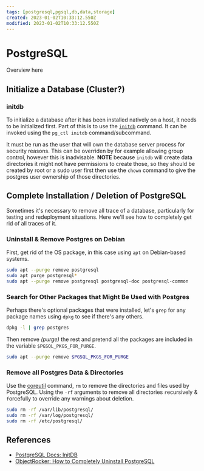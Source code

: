 ```yaml
---
tags: [postgresql,pgsql,db,data,storage]
created: 2023-01-02T10:33:12.550Z
modified: 2023-01-02T10:33:12.550Z
---
```

# PostgreSQL

Overview here

## Initialize a Database (Cluster?)

### initdb

To initialize a database after it has been installed natively on a host, it needs to be initialized first. Part of this is to use the [`initdb`][pgsql-docs-initdb] command. It can be invoked using the `pg_ctl initdb` command/subcommand.

It must be run as the user that will own the database server process for security reasons. This can be overriden by for example allowing group control, however this is inadvisable. **NOTE** because `initdb` will create data directories it might not have permissions to create those, so they should be created by root or a sudo user first then use the `chown` command to give the postgres user ownership of those directories.



## Complete Installation / Deletion of PostgreSQL

Sometimes it's necessary to remove all trace of a database, particularly for testing and redeployment situations. Here we'll see how to completely get rid of all traces of it.

### Uninstall & Remove Postgres on Debian

First, get rid of the OS package, in this case using `apt` on Debian-based systems.

```sh
sudo apt --purge remove postgresql
sudo apt purge postgresql*
sudo apt --purge remove postgresql postgresql-doc postgresql-common
```

### Search for Other Packages that Might Be Used with Postgres

Perhaps there's optional packages that were installed, let's `grep` for any package names using `dpkg` to see if there's any others.

```sh
dpkg -l | grep postgres
```

Then remove *(purge)* the rest and pretend all the packages are included in the variable `$PGSQL_PKGS_FOR_PURGE`.

```sh
sudo apt --purge remove $PGSQL_PKGS_FOR_PURGE
```

### Remove all Postgres Data & Directories

Use the [coreutil]() command, `rm` to remove the directories and files used by PostgreSQL. Using the `-rf` arguments to remove all directories `r`ecursively & `f`orcefully to override any warnings about deletion.

```sh
sudo rm -rf /var/lib/postgresql/
sudo rm -rf /var/log/postgresql/
sudo rm -rf /etc/postgresql/
```

## References

* [PostgreSQL Docs: InitDB][pgsql-docs-initdb]
* [ObjectRocker: How to Completely Uninstall PostgreSQL][objrocket-remove-pgsql]

<!-- Hidden References -->
[pgsql-docs-initdb]: https://www.postgresql.org/docs/current/app-initdb.html "PostgreSQL Docs: InitDB"
[objrocket-remove-pgsql]: https://kb.objectrocket.com/postgresql/how-to-completely-uninstall-postgresql-757 "ObjectRocker: How to Completely Uninstall PostgreSQL"

